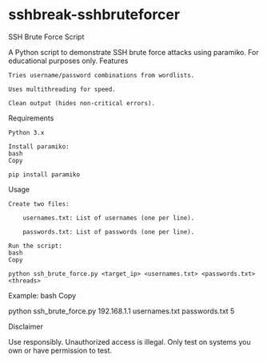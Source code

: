 # sshbreak-sshbruteforcer
SSH Brute Force Script

A Python script to demonstrate SSH brute force attacks using paramiko. For educational purposes only.
Features

    Tries username/password combinations from wordlists.

    Uses multithreading for speed.

    Clean output (hides non-critical errors).

Requirements

    Python 3.x

    Install paramiko:
    bash
    Copy

    pip install paramiko

Usage

    Create two files:

        usernames.txt: List of usernames (one per line).

        passwords.txt: List of passwords (one per line).

    Run the script:
    bash
    Copy

    python ssh_brute_force.py <target_ip> <usernames.txt> <passwords.txt> <threads>

Example:
bash
Copy

python ssh_brute_force.py 192.168.1.1 usernames.txt passwords.txt 5

Disclaimer

Use responsibly. Unauthorized access is illegal. Only test on systems you own or have permission to test.
